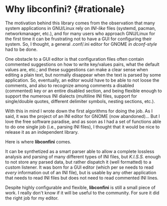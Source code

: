 Why libconfini? {#rationale}
============================

The motivation behind this library comes from the observation that many
system applications in GNU/Linux rely on _INI-like_ files (systemd, pacman,
networkmanager, etc.), and for many users who approach GNU/Linux for the
first time it can be frustrating not to have a GUI for configuring their
system. So, I thought, a general .conf/.ini editor for GNOME _in dconf-style_
had to be done.

One obstacle to a GUI editor is that configuration files often contain commented
suggestions on how to write key/values pairs, what the default values are, etc.;
and these suggestions can make a clear sense when editing a plain text, but
normally disappear when the text is parsed by some application. So, eventually,
an editor would have to be able to not loose the comments, and also to recognize
among comments a disabled (commented) key or an entire disabled section, and
being flexible enough to support the numerous INI dialects (multiline INI files,
support for single/double quotes, different delimiter symbols, nesting sections,
etc.).

With this in mind I wrote down the first algorithms for doing the job. As I
said, it was the project of an INI editor for GNOME (now abandoned)... But I
love the free software paradise, and as soon as I had a set of functions able to
do one single job (i.e., parsing INI files), I thought that it would be nice to
release it as an independent library.

Here is where **libconfini** comes.

It can be synthetized as a smart parser able to allow a complete lossless
analysis and parsing of many different types of INI files, but _K.I.S.S._
enough to not store any parsed data, but rather dispatch it (well formatted)
to a custom listener. It was born for a GUI editor (which per se needs to read
_every_ information out of an INI file), but is usable by any other application
that needs to read INI files but does not need to read commented INI lines.

Despite highly configurable and flexible, **libconfini** is still a small
piece of work. I really don't know if it will be useful to the community. For
sure it did the right job for my editor.

